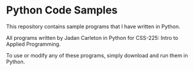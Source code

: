 # Python Code Samples

This repository contains sample programs that I have written in Python.

All programs written by Jadan Carleton in Python for CSS-225: Intro to Applied Programming.

To use or modify any of these programs, simply download and run them in Python.
